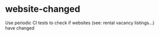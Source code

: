 # website-changed
Use periodic CI tests to check if websites (see: rental vacancy listings...) have changed
